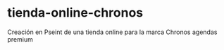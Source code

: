 # tienda-online-chronos
Creación en Pseint de una tienda online para la marca Chronos agendas premium
